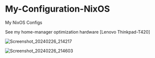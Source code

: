 # My-Configuration-NixOS
My NixOS Configs

See my home-manager optimization hardware [Lenovo Thinkpad-T420]

![Screenshot_20240226_214217](https://github.com/stnert/My-Configuration-NixOS/assets/48295298/eb0e7ee6-a76e-40f5-a837-f99d78df76f6)

![Screenshot_20240226_214603](https://github.com/stnert/My-Configuration-NixOS/assets/48295298/c512eec8-a314-4f0e-bb0a-fab558c9b7c4)
